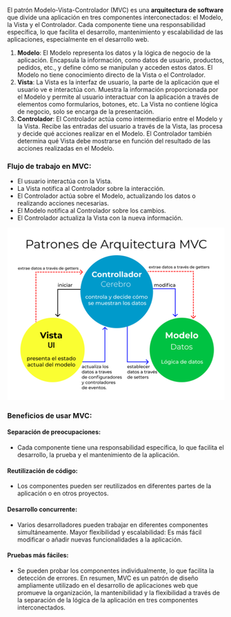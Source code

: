 El patrón Modelo-Vista-Controlador (MVC) es una **arquitectura de software** que divide una aplicación en tres componentes interconectados: el Modelo, la Vista y el Controlador. Cada componente tiene una responsabilidad específica, lo que facilita el desarrollo, mantenimiento y escalabilidad de las aplicaciones, especialmente en el desarrollo web. 


1. **Modelo**: El Modelo representa los datos y la lógica de negocio de la aplicación. Encapsula la información, como datos de usuario, productos, pedidos, etc., y define cómo se manipulan y acceden estos datos. El Modelo no tiene conocimiento directo de la Vista o el Controlador. 
2. **Vista**: La Vista es la interfaz de usuario, la parte de la aplicación que el usuario ve e interactúa con. Muestra la información proporcionada por el Modelo y permite al usuario interactuar con la aplicación a través de elementos como formularios, botones, etc. La Vista no contiene lógica de negocio, solo se encarga de la presentación. 
3. **Controlador**: El Controlador actúa como intermediario entre el Modelo y la Vista. Recibe las entradas del usuario a través de la Vista, las procesa y decide qué acciones realizar en el Modelo. El Controlador también determina qué Vista debe mostrarse en función del resultado de las acciones realizadas en el Modelo. 
  

### Flujo de trabajo en MVC:
* El usuario interactúa con la Vista.
* La Vista notifica al Controlador sobre la interacción.
* El Controlador actúa sobre el Modelo, actualizando los datos o realizando acciones necesarias.
* El Modelo notifica al Controlador sobre los cambios.
* El Controlador actualiza la Vista con la nueva información. 

<img src="img/arquitectura MVC.webp">


### Beneficios de usar MVC:

#### Separación de preocupaciones:

* Cada componente tiene una responsabilidad específica, lo que facilita el desarrollo, la prueba y el mantenimiento de la aplicación. 

#### Reutilización de código:
* Los componentes pueden ser reutilizados en diferentes partes de la aplicación o en otros proyectos. 

#### Desarrollo concurrente:
* Varios desarrolladores pueden trabajar en diferentes componentes simultáneamente. 
Mayor flexibilidad y escalabilidad:
Es más fácil modificar o añadir nuevas funcionalidades a la aplicación. 

#### Pruebas más fáciles:
* Se pueden probar los componentes individualmente, lo que facilita la detección de errores. 
En resumen, MVC es un patrón de diseño ampliamente utilizado en el desarrollo de aplicaciones web que promueve la organización, la mantenibilidad y la flexibilidad a través de la separación de la lógica de la aplicación en tres componentes interconectados. 